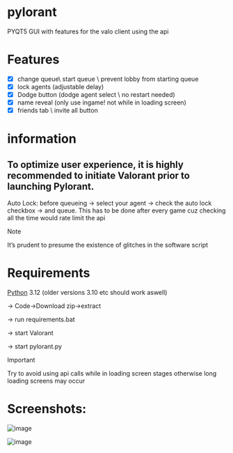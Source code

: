 # pylorant
PYQT5 GUI with features for the valo client using the api

# Features 
- [x] change queue\ start queue \ prevent lobby from starting queue
- [x] lock agents (adjustable delay)
- [x] Dodge button (dodge agent select \ no restart needed)
- [x] name reveal  (only use ingame! not while in loading screen)
- [x] friends tab \ invite all button 

# information
  ## To optimize user experience, it is highly recommended to initiate Valorant prior to launching Pylorant.

  Auto Lock: before queueing -> select your agent -> check the auto lock checkbox -> and queue.
            This has to be done after every game cuz checking all the time would rate limit the api

 > [!NOTE]
 > It’s prudent to presume the existence of glitches in the software script

# Requirements
  [Python](https://www.python.org/downloads/) 3.12 (older versions 3.10 etc should work aswell)

  -> Code->Download zip->extract
    
  -> run requirements.bat
  
  -> start Valorant
  
  -> start pylorant.py

> [!IMPORTANT]
> Try to avoid using api calls while in loading screen stages otherwise long loading screens may occur

# Screenshots:
  ![image](https://github.com/leopardbyte/pylorant/assets/164386226/b56c62c8-cbb5-4856-aafd-d593c012d70d)

  ![image](https://github.com/leopardbyte/pylorant/assets/164386226/bc8922a5-2e6f-484a-b6ec-0f824fbfae1f)


  

